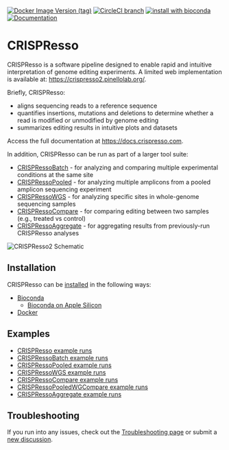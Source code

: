 [![Docker Image Version (tag)](https://img.shields.io/docker/v/pinellolab/crispresso2/latest?logo=docker&label=Docker)](https://hub.docker.com/r/pinellolab/crispresso2/tags)
[![CircleCI branch](https://img.shields.io/circleci/project/github/pinellolab/CRISPResso2/master.svg)](https://circleci.com/gh/pinellolab/CRISPResso2)
[![install with bioconda](https://img.shields.io/badge/install%20with-bioconda-brightgreen.svg?style=flat)](http://bioconda.github.io/recipes/crispresso2/README.html)
[![Documentation](https://img.shields.io/badge/docs-latest-blue)](https://docs.crispresso.com)

# CRISPResso

CRISPResso is a software pipeline designed to enable rapid and intuitive interpretation of genome editing experiments. A limited web implementation is available at: https://crispresso2.pinellolab.org/.

Briefly, CRISPResso:

- aligns sequencing reads to a reference sequence
- quantifies insertions, mutations and deletions to determine whether a read is modified or unmodified by genome editing
- summarizes editing results in intuitive plots and datasets

Access the full documentation at <https://docs.crispresso.com>.

In addition, CRISPResso can be run as part of a larger tool suite:

- [CRISPRessoBatch](https://docs.crispresso.com/suite/batch/tool.html) - for analyzing and comparing multiple experimental conditions at the same site
- [CRISPRessoPooled](https://docs.crispresso.com/suite/pooled/tool.html) - for analyzing multiple amplicons from a pooled amplicon sequencing experiment
- [CRISPRessoWGS](https://docs.crispresso.com/suite/wgs/tool.html) - for analyzing specific sites in whole-genome sequencing samples
- [CRISPRessoCompare](https://docs.crispresso.com/suite/compare/tool.html) - for comparing editing between two samples (e.g., treated vs control)
- [CRISPRessoAggregate](https://docs.crispresso.com/suite/aggregate/tool.html) - for aggregating results from previously-run CRISPResso analyses

![CRISPResso2 Schematic](https://raw.githubusercontent.com/pinellolab/CRISPResso2/master/crispresso_schematic.png "CRISPResso2 Schematic")

## Installation

CRISPResso can be [installed](https://docs.crispresso.com/installation.html) in the following ways:

- [Bioconda](https://docs.crispresso.com/installation.html#bioconda)
  - [Bioconda on Apple Silicon](https://docs.crispresso.com/installation.html#bioconda-for-apple-silicon)
- [Docker](https://docs.crispresso.com/installation.html#docker)

## Examples

- [CRISPResso example runs](https://docs.crispresso.com/suite/core/examples.html)
- [CRISPRessoBatch example runs](https://docs.crispresso.com/suite/batch/examples.html)
- [CRISPRessoPooled example runs](https://docs.crispresso.com/suite/pooled/examples.html)
- [CRISPRessoWGS example runs](https://docs.crispresso.com/suite/wgs/examples.html)
- [CRISPRessoCompare example runs](https://docs.crispresso.com/suite/compare/examples.html)
- [CRISPRessoPooledWGCompare example runs](https://docs.crispresso.com/suite/pooledwgscompare/examples.html)
- [CRISPRessoAggregate example runs](https://docs.crispresso.com/suite/aggregate/examples.html)

## Troubleshooting

If you run into any issues, check out the [Troubleshooting page](https://docs.crispresso.com/troubleshooting.html) or submit a [new discussion](https://github.com/pinellolab/CRISPResso2/discussions/new?category=troubleshooting).
